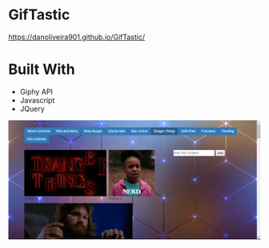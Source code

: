 # GifTastic
https://danoliveira901.github.io/GifTastic/

# Built With
* Giphy API
* Javascript
* JQuery

![images](assets/images/Capture.png)
